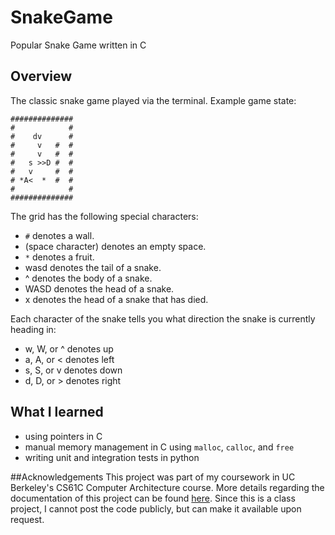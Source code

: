 # SnakeGame
Popular Snake Game written in C

## Overview
The classic snake game played via the terminal.
Example game state:
```
##############
#            #
#    dv      #
#     v   #  #
#     v   #  #
#   s >>D #  #
#   v     #  #
# *A<  *  #  #
#            #
##############
```
The grid has the following special characters:

- ```#``` denotes a wall.
- (space character) denotes an empty space.
- ```*``` denotes a fruit.
- wasd denotes the tail of a snake.
- ^<v> denotes the body of a snake.
- WASD denotes the head of a snake.
- x denotes the head of a snake that has died.

Each character of the snake tells you what direction the snake is currently heading in:
- w, W, or ^ denotes up
- a, A, or < denotes left
- s, S, or v denotes down
- d, D, or > denotes right

## What I learned
- using pointers in C
- manual memory management in C using `malloc`, `calloc`, and `free`
- writing unit and integration tests in python

##Acknowledgements
This project was part of my coursework in UC Berkeley's CS61C Computer Architecture course. More details regarding the documentation of this project can be found [here](https://cs61c.org/fa22/projects/proj1/#conceptual-overview). Since this is a class project, I cannot post the code publicly, but can make it available upon request.
